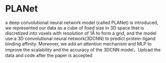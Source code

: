 # PLANet
a deep convolutional neural network model (called PLANet) is introduced, we represented our data as a cube of fixed size  in 3D space that is discretized into voxels with resolution of 1Å to form a grid, and the model use a 3D convolutional neural network(3DCNN) to predict protein-ligand binding affinity. Moreover, we add an attention mechanism  and MLP to improve the scalability and the accuracy of the 3DCNN model，Upload the data and code after the paper is accepted
